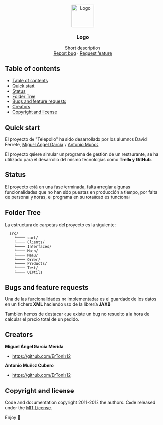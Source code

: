<p align="center">
  <a href="https://github.com/ErTonix12/DAM_Restaurante">
    <img src="https://cdn.shopify.com/s/files/1/0278/1511/6898/files/REDONDO_COLOR_170x.png?v=1589484485" alt="Logo" width=72 height=72>
  </a>

  <h3 align="center">Logo</h3>

  <p align="center">
    Short description
    <br>
    <a href="https://reponame/issues/new?template=bug.md">Report bug</a>
    ·
    <a href="https://reponame/issues/new?template=feature.md&labels=feature">Request feature</a>
  </p>
</p>


## Table of contents

- [Table of contents](#table-of-contents)
- [Quick start](#quick-start)
- [Status](#status)
- [Folder Tree](#folder-tree)
- [Bugs and feature requests](#bugs-and-feature-requests)
- [Creators](#creators)
- [Copyright and license](#copyright-and-license)


## Quick start

El proyecto de "Telepollo" ha sido desarrollado por los alumnos David Ferrete, <a href="https://github.com/Abepuoh">Miguel Ángel García</a> y <a href="https://github.com/ErTonix12">Antonio Muñoz</a>

El proyecto quiere simular un programa de gestión de un restaurante, se ha utilizado para el desarrollo del mismo tecnologías como **Trello y GitHub**.

## Status

El proyecto está en una fase terminada, falta arreglar algunas funcionalidades que no han sido puestas en producción a tiempo, por falta de personal y horas, el programa en su totalidad es funcional.

## Folder Tree

La estructura de carpetas del proyecto es la siguiente:

```text
  src/
    └──── cart/
    └──── Clients/
    └──── Interfaces/
    └──── Main/
    └──── Menu/
    └──── Order/
    └──── Products/
    └──── Test/
    └──── UIUtils
```

## Bugs and feature requests

Una de las funcionalidades no implementadas es el guardado de los datos en un fichero **XML** haciendo uso de la librería **JAXB** 

También hemos de destacar que existe un bug no resuelto a la hora de calcular el precio total de un pedido.

## Creators

**Miguel Ángel García Mérida**

- <https://github.com/ErTonix12>

**Antonio Muñoz Cubero**

- <https://github.com/ErTonix12>

## Copyright and license

Code and documentation copyright 2011-2018 the authors. Code released under the [MIT License](https://reponame/blob/master/LICENSE).

Enjoy :metal:
